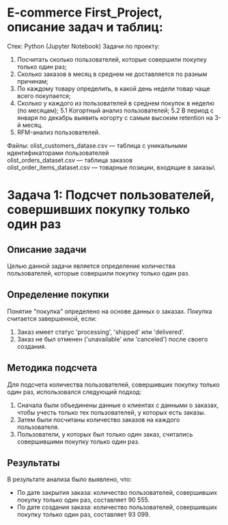 # E-commerce First_Project, описание задач и таблиц:

Стек: Python (Jupyter Notebook)
Задачи по проекту:
1. Посчитать сколько пользователей, которые совершили покупку только один раз;
2. Сколько заказов в месяц в среднем не доставляется по разным причинам;
3. По каждому товару определить, в какой день недели товар чаще всего покупается;
4. Сколько у каждого из пользователей в среднем покупок в неделю (по месяцам);
5.1  Когортный анализ пользователей;
5.2 В период с января по декабрь выявить когорту с самым высоким retention на 3-й месяц.
6. RFM-анализ пользователей.

Файлы:
 olist_customers_datase.csv — таблица с уникальными идентификаторами пользователей\
 olist_orders_dataset.csv —  таблица заказов\
 olist_order_items_dataset.csv —  товарные позиции, входящие в заказы\

# Задача 1: Подсчет пользователей, совершивших покупку только один раз

## Описание задачи
Целью данной задачи является определение количества пользователей, которые совершили покупку только один раз.

## Определение покупки
Понятие "покупка" определено на основе данных о заказах. Покупка считается завершенной, если:
1. Заказ имеет статус 'processing', 'shipped' или 'delivered'.
2. Заказ не был отменен ('unavailable' или 'canceled') после своего создания.

## Методика подсчета
Для подсчета количества пользователей, совершивших покупку только один раз, использовался следующий подход:
1. Сначала были объединены данные о клиентах с данными о заказах, чтобы учесть только тех пользователей, у которых есть заказы.
2. Затем были посчитаны количество заказов на каждого пользователя.
3. Пользователи, у которых был только один заказ, считались совершившими покупку только один раз.

## Результаты
В результате анализа было выявлено, что:
- По дате закрытия заказа: количество пользователей, совершивших покупку только один раз, составляет 90 555.
- По дате создания заказа: количество пользователей, совершивших покупку только один раз, составляет 93 099.

